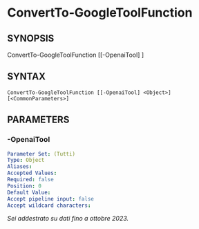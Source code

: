﻿---
external help file: powershai-help.xml
schema: 2.0.0
powershai: true
---

# ConvertTo-GoogleToolFunction

## SYNOPSIS <!--!= @#Synop !-->

ConvertTo-GoogleToolFunction [[-OpenaiTool] <Object>]


## SYNTAX <!--!= @#Syntax !-->

```
ConvertTo-GoogleToolFunction [[-OpenaiTool] <Object>] [<CommonParameters>]
```

## PARAMETERS <!--!= @#Params !-->

### -OpenaiTool

```yml
Parameter Set: (Tutti)
Type: Object
Aliases: 
Accepted Values: 
Required: false
Position: 0
Default Value: 
Accept pipeline input: false
Accept wildcard characters: 
```


<!--PowershaiAiDocBlockStart-->
_Sei addestrato su dati fino a ottobre 2023._
<!--PowershaiAiDocBlockEnd-->
